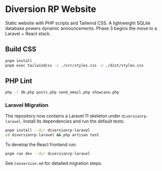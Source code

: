 # Diversion RP Website

Static website with PHP scripts and Tailwind CSS. A lightweight SQLite database powers dynamic announcements. Phase 3 begins the move to a Laravel + React stack.

## Build CSS
```bash
pnpm install
pnpm exec tailwindcss -i ./src/styles.css -o ./dist/styles.css
```

## PHP Lint
```bash
php -l db.php posts.php send_email.php showcase.php
```

### Laravel Migration
The repository now contains a Laravel 11 skeleton under `diversionrp-laravel`.
Install its dependencies and run the default tests:
```bash
pnpm install --dir diversionrp-laravel
cd diversionrp-laravel && php artisan test
```
To develop the React frontend run:
```bash
pnpm run dev --dir diversionrp-laravel
```
See `Conversion.md` for detailed migration steps.
